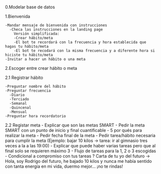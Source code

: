 0.Modelar base de datos

1.Bienvenida

    -Mandar mensaje de bienvenida con instrucciones
      -Checa las instrucciones en la landing page
        Versión simplificada:
        -Crear hábito/meta
        -El bot te recordará con la frecuencia y hora establecida que hagas tu hábito/meta
        -El bot te recodará con la misma frecuencia y a diferente hora si hiciste tu hábito/meta
    -Invitar a hacer un hábito o una meta

2.Escoger entre crear hábito o meta
  
 2.1 Registrar hábito

    -Preguntar nombre del hábito
    -Preguntar frecuencia
      -Diario
      -Terciado
      -Semanal
      -Quincenal
      -Mensual
    -Preguntar hora recordatorio

2.2 Registar meta - Explicar que son las metas SMART - Pedir la meta SMART con un punto de inicio y final cuantificable - 5 por qués para realizar la meta - Pedir fecha final de la meta - Pedir tarea/hábito necesaria para cumplir la meta (Ejemplo: bajar 10 kilos -> tarea: ir al gimnasio tres veces a la a las 19:00) - Explicar que puede haber varias tareas pero que al final solo se requieren máximo 3 - Flujo de tareas para la 1, 2 o 3 escogidas - Condicional a compromiso con tus tareas ? Carta de tu yo del futuro -> Hola, soy Rodrigo del futuro, he bajado 10 kilos y nunca me había sentido con tanta energía en mi vida, duermo mejor... ¡no te rindas!
